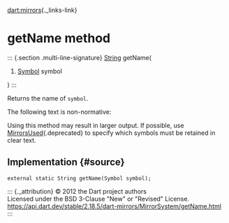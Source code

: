 [dart:mirrors](../../dart-mirrors/dart-mirrors-library){._links-link}

getName method
==============

::: {.section .multi-line-signature}
[String](../../dart-core/string-class) getName(

1.  [Symbol](../../dart-core/symbol-class) symbol

)
:::

Returns the name of `symbol`.

The following text is non-normative:

Using this method may result in larger output. If possible, use
[MirrorsUsed](../mirrorsused-class){.deprecated} to specify which
symbols must be retained in clear text.

Implementation {#source}
--------------

``` {.language-dart data-language="dart"}
external static String getName(Symbol symbol);
```

::: {._attribution}
© 2012 the Dart project authors\
Licensed under the BSD 3-Clause \"New\" or \"Revised\" License.\
<https://api.dart.dev/stable/2.18.5/dart-mirrors/MirrorSystem/getName.html>
:::
